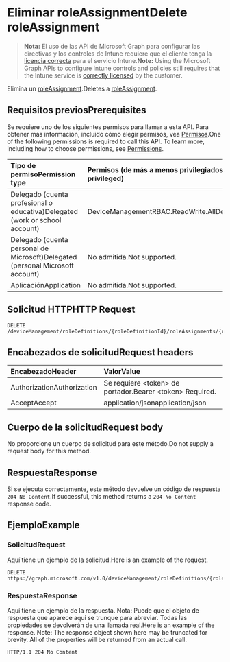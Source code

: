 # <a name="delete-roleassignment"></a><span data-ttu-id="3540b-101">Eliminar roleAssignment</span><span class="sxs-lookup"><span data-stu-id="3540b-101">Delete roleAssignment</span></span>

> <span data-ttu-id="3540b-102">**Nota:** El uso de las API de Microsoft Graph para configurar las directivas y los controles de Intune requiere que el cliente tenga la [licencia correcta](https://go.microsoft.com/fwlink/?linkid=839381) para el servicio Intune.</span><span class="sxs-lookup"><span data-stu-id="3540b-102">**Note:** Using the Microsoft Graph APIs to configure Intune controls and policies still requires that the Intune service is [correctly licensed](https://go.microsoft.com/fwlink/?linkid=839381) by the customer.</span></span>

<span data-ttu-id="3540b-103">Elimina un [roleAssignment](../resources/intune_rbac_roleassignment.md).</span><span class="sxs-lookup"><span data-stu-id="3540b-103">Deletes a [roleAssignment](../resources/intune_rbac_roleassignment.md).</span></span>
## <a name="prerequisites"></a><span data-ttu-id="3540b-104">Requisitos previos</span><span class="sxs-lookup"><span data-stu-id="3540b-104">Prerequisites</span></span>
<span data-ttu-id="3540b-p101">Se requiere uno de los siguientes permisos para llamar a esta API. Para obtener más información, incluido cómo elegir permisos, vea [Permisos](../../../concepts/permissions_reference.md).</span><span class="sxs-lookup"><span data-stu-id="3540b-p101">One of the following permissions is required to call this API. To learn more, including how to choose permissions, see [Permissions](../../../concepts/permissions_reference.md).</span></span>

|<span data-ttu-id="3540b-107">Tipo de permiso</span><span class="sxs-lookup"><span data-stu-id="3540b-107">Permission type</span></span>|<span data-ttu-id="3540b-108">Permisos (de más a menos privilegiados)</span><span class="sxs-lookup"><span data-stu-id="3540b-108">Permissions (from most to least privileged)</span></span>|
|:---|:---|
|<span data-ttu-id="3540b-109">Delegado (cuenta profesional o educativa)</span><span class="sxs-lookup"><span data-stu-id="3540b-109">Delegated (work or school account)</span></span>|<span data-ttu-id="3540b-110">DeviceManagementRBAC.ReadWrite.All</span><span class="sxs-lookup"><span data-stu-id="3540b-110">DeviceManagementRBAC.ReadWrite.All</span></span>|
|<span data-ttu-id="3540b-111">Delegado (cuenta personal de Microsoft)</span><span class="sxs-lookup"><span data-stu-id="3540b-111">Delegated (personal Microsoft account)</span></span>|<span data-ttu-id="3540b-112">No admitida.</span><span class="sxs-lookup"><span data-stu-id="3540b-112">Not supported.</span></span>|
|<span data-ttu-id="3540b-113">Aplicación</span><span class="sxs-lookup"><span data-stu-id="3540b-113">Application</span></span>|<span data-ttu-id="3540b-114">No admitida.</span><span class="sxs-lookup"><span data-stu-id="3540b-114">Not supported.</span></span>|

## <a name="http-request"></a><span data-ttu-id="3540b-115">Solicitud HTTP</span><span class="sxs-lookup"><span data-stu-id="3540b-115">HTTP Request</span></span>
<!-- {
  "blockType": "ignored"
}
-->
``` http
DELETE /deviceManagement/roleDefinitions/{roleDefinitionId}/roleAssignments/{roleAssignmentId}
```

## <a name="request-headers"></a><span data-ttu-id="3540b-116">Encabezados de solicitud</span><span class="sxs-lookup"><span data-stu-id="3540b-116">Request headers</span></span>
|<span data-ttu-id="3540b-117">Encabezado</span><span class="sxs-lookup"><span data-stu-id="3540b-117">Header</span></span>|<span data-ttu-id="3540b-118">Valor</span><span class="sxs-lookup"><span data-stu-id="3540b-118">Value</span></span>|
|:---|:---|
|<span data-ttu-id="3540b-119">Authorization</span><span class="sxs-lookup"><span data-stu-id="3540b-119">Authorization</span></span>|<span data-ttu-id="3540b-120">Se requiere &lt;token&gt; de portador.</span><span class="sxs-lookup"><span data-stu-id="3540b-120">Bearer &lt;token&gt; Required.</span></span>|
|<span data-ttu-id="3540b-121">Accept</span><span class="sxs-lookup"><span data-stu-id="3540b-121">Accept</span></span>|<span data-ttu-id="3540b-122">application/json</span><span class="sxs-lookup"><span data-stu-id="3540b-122">application/json</span></span>|

## <a name="request-body"></a><span data-ttu-id="3540b-123">Cuerpo de la solicitud</span><span class="sxs-lookup"><span data-stu-id="3540b-123">Request body</span></span>
<span data-ttu-id="3540b-124">No proporcione un cuerpo de solicitud para este método.</span><span class="sxs-lookup"><span data-stu-id="3540b-124">Do not supply a request body for this method.</span></span>

## <a name="response"></a><span data-ttu-id="3540b-125">Respuesta</span><span class="sxs-lookup"><span data-stu-id="3540b-125">Response</span></span>
<span data-ttu-id="3540b-126">Si se ejecuta correctamente, este método devuelve un código de respuesta `204 No Content`.</span><span class="sxs-lookup"><span data-stu-id="3540b-126">If successful, this method returns a `204 No Content` response code.</span></span>

## <a name="example"></a><span data-ttu-id="3540b-127">Ejemplo</span><span class="sxs-lookup"><span data-stu-id="3540b-127">Example</span></span>
### <a name="request"></a><span data-ttu-id="3540b-128">Solicitud</span><span class="sxs-lookup"><span data-stu-id="3540b-128">Request</span></span>
<span data-ttu-id="3540b-129">Aquí tiene un ejemplo de la solicitud.</span><span class="sxs-lookup"><span data-stu-id="3540b-129">Here is an example of the request.</span></span>
``` http
DELETE https://graph.microsoft.com/v1.0/deviceManagement/roleDefinitions/{roleDefinitionId}/roleAssignments/{roleAssignmentId}
```

### <a name="response"></a><span data-ttu-id="3540b-130">Respuesta</span><span class="sxs-lookup"><span data-stu-id="3540b-130">Response</span></span>
<span data-ttu-id="3540b-p102">Aquí tiene un ejemplo de la respuesta. Nota: Puede que el objeto de respuesta que aparece aquí se trunque para abreviar. Todas las propiedades se devolverán de una llamada real.</span><span class="sxs-lookup"><span data-stu-id="3540b-p102">Here is an example of the response. Note: The response object shown here may be truncated for brevity. All of the properties will be returned from an actual call.</span></span>
``` http
HTTP/1.1 204 No Content
```








